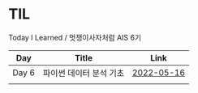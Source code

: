 # TIL

Today I Learned / 멋쟁이사자처럼 AIS 6기

| Day   | Title                   | Link                                     |
| ----- | ----------------------- | ---------------------------------------- |
| Day 6 | 파이썬 데이터 분석 기초 | [2022-05-16](./5%EC%9B%94/2022-05-11.md) |
||||